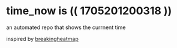 # time_now is (( 1705201200318 ))

an automated repo that shows the currnent time

inspired by [breakingheatmap](https://github.com/breakingheatmap/breakingheatmap)